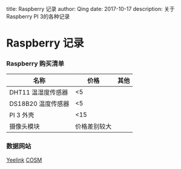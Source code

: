 title: Raspberry 记录
author: Qing
date: 2017-10-17
description: 关于Raspberry PI 3的各种记录

# Raspberry 记录

### Raspberry 购买清单

名称|价格|其他
----|----|----
DHT11 温湿度传感器|<5|
DS18B20 温度传感器|<5|
PI 3 外壳|<15
摄像头模块|价格差别较大

### 数据网站
[Yeelink](http://www.yeelink.net)
[COSM](https://cosm.com)
